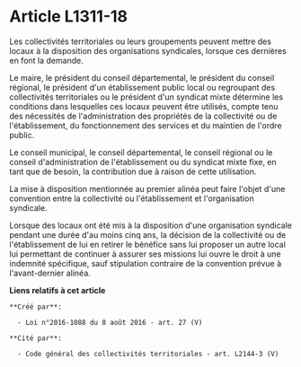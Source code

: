 # Article L1311-18

Les collectivités territoriales ou leurs groupements peuvent mettre des locaux à la disposition des organisations syndicales,
lorsque ces dernières en font la demande. 

Le maire, le président du conseil départemental, le président du conseil régional, le président d'un établissement public
local ou regroupant des collectivités territoriales ou le président d'un syndicat mixte détermine les conditions dans
lesquelles ces locaux peuvent être utilisés, compte tenu des nécessités de l'administration des propriétés de la collectivité
ou de l'établissement, du fonctionnement des services et du maintien de l'ordre public. 

Le conseil municipal, le conseil départemental, le conseil régional ou le conseil d'administration de l'établissement ou du
syndicat mixte fixe, en tant que de besoin, la contribution due à raison de cette utilisation. 

La mise à disposition mentionnée au premier alinéa peut faire l'objet d'une convention entre la collectivité ou
l'établissement et l'organisation syndicale. 

Lorsque des locaux ont été mis à la disposition d'une organisation syndicale pendant une durée d'au moins cinq ans, la
décision de la collectivité ou de l'établissement de lui en retirer le bénéfice sans lui proposer un autre local lui
permettant de continuer à assurer ses missions lui ouvre le droit à une indemnité spécifique, sauf stipulation contraire de
la convention prévue à l'avant-dernier alinéa.

**Liens relatifs à cet article**

	**Créé par**:

	  - Loi n°2016-1088 du 8 août 2016 - art. 27 (V)

	**Cité par**:

	  - Code général des collectivités territoriales - art. L2144-3 (V)
